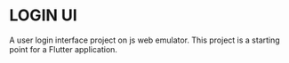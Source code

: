 # LOGIN UI
A user login interface project on js web emulator.
This project is a starting point for a Flutter application.
